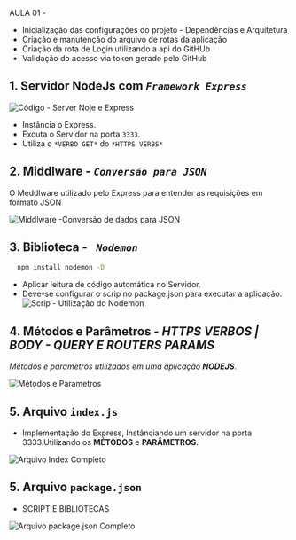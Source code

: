 AULA 01 -

 - Inicialização das configurações do projeto - Dependências e Arquitetura
 - Criação e manutenção do arquivo de rotas da aplicação
 - Criação da rota de Login utilizando a api do GitHUb
 - Validação do acesso via token gerado pelo GitHub


## 1. Servidor NodeJs com *`Framework Express`*
  ![Código - Server Noje e Express](./../../.vscode/img/ServerNode.png) 

  * Instância o Express.
  * Excuta o Servidor na porta `3333`.
  * Utiliza o `*VERBO GET*` do  `*HTTPS VERBS*`

## 2. Middlware - *`Conversão para JSON`*
  
  O Meddlware utilizado pelo Express para entender as requisições em formato JSON

  ![Middlware -Conversão de dados para JSON](./../../.vscode/img/meddleware.png)

## 3. Biblioteca - *` Nodemon`*

```bash
  npm install nodemon -D
```
  * Aplicar leitura de código automática no Servidor.
  * Deve-se configurar o scrip no package.json para executar a aplicação.
  ![Scrip - Utilização do Nodemon](./../../.vscode/img/script_nodemon.png)
  
## 4. Métodos e Parâmetros - *HTTPS VERBOS | BODY - QUERY E ROUTERS PARAMS*
  _Métodos e parametros utilizados em uma aplicação **NODEJS**_.

  ![Métodos e Parametros](./../../.vscode/img/verbos_parametros.png)


## 5. Arquivo `index.js`

  * Implementação do Express, Instânciando um servidor na porta 3333.Utilizando os **MÉTODOS** e **PARÂMETROS**.

  ![Arquivo Index Completo](./../../.vscode/img/index_completo.png)

## 5. Arquivo `package.json`

  - SCRIPT E BIBLIOTECAS

  ![Arquivo package.json Completo](./../../.vscode/img/package.json.png)

